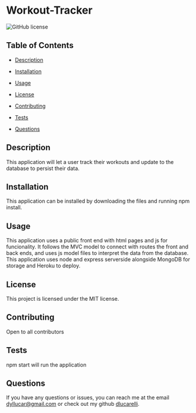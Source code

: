 # Workout-Tracker
![GitHub license](https://img.shields.io/badge/license-MIT-blue.svg)

## Table of Contents 

* [Description](#description)

* [Installation](#installation)

* [Usage](#usage)

* [License](#license)

* [Contributing](#contributing)

* [Tests](#tests)

* [Questions](#questions)

## Description

This application will let a user track their workouts and update to the database to persist their data.

## Installation

This application can be installed by downloading the files and running npm install.

## Usage

This application uses a public front end with html pages and js for funcionality. It follows the MVC model to connect with routes the front and back ends, and uses js model files to interpret the data from the database. This application uses node and express serverside alongside MongoDB for storage and Heroku to deploy.

## License
  
  This project is licensed under the MIT license.

## Contributing

Open to all contributors

## Tests

npm start will run the application

## Questions

If you have any questions or issues, you can reach me at the email dyllucar@gmail.com or check out my github [dlucarelli](https://github.com/dlucarelli/).